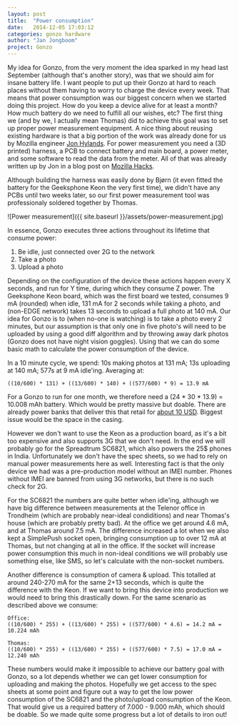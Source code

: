 ```yaml
---
layout: post
title:  "Power consumption"
date:   2014-12-05 17:03:12
categories: gonzo hardware
author: "Jan Jongboom"
project: Gonzo
---
```


My idea for Gonzo, from the very moment the idea sparked in my head last September (although that's another story), was that we should aim for insane battery life. I want people to put up their Gonzo at hard to reach places without them having to worry to charge the device every week. That means that power consumption was our biggest concern when we started doing this project. How do you keep a device alive for at least a month? How much battery do we need to fulfill all our wishes, etc? The first thing we (and by we, I actually mean Thomas) did to achieve this goal was to set up proper power measurement equipment. A nice thing about reusing existing hardware is that a big portion of the work was already done for us by Mozilla engineer [Jon Hylands](https://github.com/JonHylands). For power measurement you need a (3D printed) harness, a PCB to connect battery and main board, a power meter, and some software to read the data from the meter. All of that was already written up by Jon in a blog post on [Mozilla Hacks](https://hacks.mozilla.org/2014/04/measuring-power-consumption-on-phones/).

Although building the harness was easily done by Bjørn (it even fitted the battery for the Geeksphone Keon the very first time), we didn't have any PCBs until two weeks later, so our first power measurement tool was professionaly soldered together by Thomas.

<!--more-->

![Power measurement]({{ site.baseurl }}/assets/power-measurement.jpg)

In essence, Gonzo executes three actions throughout its lifetime that consume power:

1. Be idle, just connected over 2G to the network
2. Take a photo
3. Upload a photo

Depending on the configuration of the device these actions happen every X seconds, and run for Y time, during which they consume Z power. The Geeksphone Keon board, which was the first board we tested, consumes 9 mA (rounded) when idle, 131 mA for 2 seconds while taking a photo, and (non-EDGE network) takes 13 seconds to upload a full photo at 140 mA. Our idea for Gonzo is to (when no-one is watching) is to take a photo every 2 minutes, but our assumption is that only one in five photo's will need to be uploaded by using a good diff algorithm and by throwing away dark photos (Gonzo does not have night vision goggles). Using that we can do some basic math to calculate the power consumption of the device.

In a 10 minute cycle, we spend: 10s making photos at 131 mA; 13s uploading at 140 mA; 577s at 9 mA idle'ing. Averaging at:

    ((10/600) * 131) + ((13/600) * 140) + ((577/600) * 9) = 13.9 mA

For a Gonzo to run for one month, we therefore need a (24 \* 30 \* 13.9) = 10.008 mAh battery. Which would be pretty massive but doable. There are already power banks that deliver this that retail for [about 10 USD](http://www.mi.com/sg/mipowerbank10400/). Biggest issue would be the space in the casing.

However we don't want to use the Keon as a production board, as it's a bit too expensive and also supports 3G that we don't need. In the end we will probably go for the Spreadtrum SC6821, which also powers the 25$ phones in India. Unfortunately we don't have the spec sheets, so we had to rely on manual power measurements here as well. Interesting fact is that the only device we had was a pre-production model without an IMEI number. Phones without IMEI are banned from using 3G networks, but there is no such check for 2G.

For the SC6821 the numbers are quite better when idle'ing, although we have big difference between measurements at the Telenor office in Trondheim (which are probably near-ideal condiditions) and near Thomas's house (which are probably pretty bad). At the office we get around 4.6 mA, and at Thomas around 7.5 mA. The difference increased a lot when we also kept a SimplePush socket open, bringing consumption up to over 12 mA at Thomas, but not changing at all in the office. If the socket will increase power consumption this much in non-ideal conditions we will probably use something else, like SMS, so let's calculate with the non-socket numbers.

Another difference is consumption of camera & upload. This totalled at around 240-270 mA for the same 2+13 seconds, which is quite the difference with the Keon. If we want to bring this device into production we would need to bring this drastically down. For the same scenario as described above we consume:

    Office:
    ((10/600) * 255) + ((13/600) * 255) + ((577/600) * 4.6) = 14.2 mA = 10.224 mAh

    Thomas:
    ((10/600) * 255) + ((13/600) * 255) + ((577/600) * 7.5) = 17.0 mA = 12.240 mAh

These numbers would make it impossible to achieve our battery goal with Gonzo, so a lot depends whether we can get lower consumption for uploading and making the photos. Hopefully we get access to the spec sheets at some point and figure out a way to get the low power consumption of the SC6821 and the photo/upload consumption of the Keon. That would give us a required battery of 7.000 - 9.000 mAh, which should be doable. So we made quite some progress but a lot of details to iron out!
